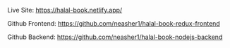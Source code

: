 Live Site: https://halal-book.netlify.app/

Github Frontend: https://github.com/neasher1/halal-book-redux-frontend

Github Backend: https://github.com/neasher1/halal-book-nodejs-backend
